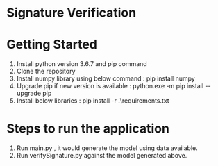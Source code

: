 # Signature Verification 
# Getting Started
  1. Install python version 3.6.7 and pip command
  2. Clone the repository
  3. Install numpy library using below command :  pip install numpy
  4. Upgrade pip if new version is available : python.exe -m pip install --upgrade pip  
  5. Install below libraries : pip install -r .\requirements.txt  

# Steps to run the application 
  1. Run main.py , it would generate the model using data available.
  2. Run verifySignature.py against the model generated above. 
